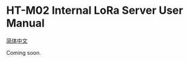 # HT-M02 Internal LoRa Server User Manual
[简体中文](https://heltec-automation.readthedocs.io/zh_CN/latest/gateway/ht-m02/internal_server.html)

Coming soon.